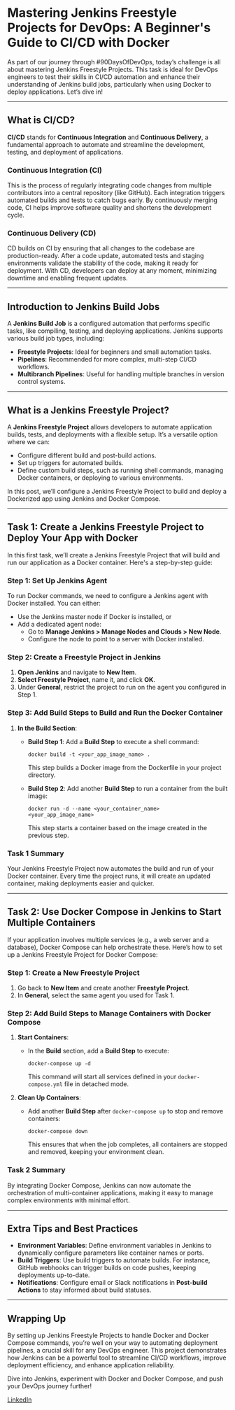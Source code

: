 # Mastering Jenkins Freestyle Projects for DevOps: A Beginner's Guide to CI/CD with Docker

As part of our journey through #90DaysOfDevOps, today’s challenge is all about mastering Jenkins Freestyle Projects. This task is ideal for DevOps engineers to test their skills in CI/CD automation and enhance their understanding of Jenkins build jobs, particularly when using Docker to deploy applications. Let’s dive in!

---

## What is CI/CD?

**CI/CD** stands for **Continuous Integration** and **Continuous Delivery**, a fundamental approach to automate and streamline the development, testing, and deployment of applications.

### Continuous Integration (CI)
This is the process of regularly integrating code changes from multiple contributors into a central repository (like GitHub). Each integration triggers automated builds and tests to catch bugs early. By continuously merging code, CI helps improve software quality and shortens the development cycle.

### Continuous Delivery (CD)
CD builds on CI by ensuring that all changes to the codebase are production-ready. After a code update, automated tests and staging environments validate the stability of the code, making it ready for deployment. With CD, developers can deploy at any moment, minimizing downtime and enabling frequent updates.

---

## Introduction to Jenkins Build Jobs

A **Jenkins Build Job** is a configured automation that performs specific tasks, like compiling, testing, and deploying applications. Jenkins supports various build job types, including:

- **Freestyle Projects**: Ideal for beginners and small automation tasks.
- **Pipelines**: Recommended for more complex, multi-step CI/CD workflows.
- **Multibranch Pipelines**: Useful for handling multiple branches in version control systems.

---

## What is a Jenkins Freestyle Project?

A **Jenkins Freestyle Project** allows developers to automate application builds, tests, and deployments with a flexible setup. It’s a versatile option where we can:

- Configure different build and post-build actions.
- Set up triggers for automated builds.
- Define custom build steps, such as running shell commands, managing Docker containers, or deploying to various environments.

In this post, we’ll configure a Jenkins Freestyle Project to build and deploy a Dockerized app using Jenkins and Docker Compose.

---

## Task 1: Create a Jenkins Freestyle Project to Deploy Your App with Docker

In this first task, we’ll create a Jenkins Freestyle Project that will build and run our application as a Docker container. Here's a step-by-step guide:

### Step 1: Set Up Jenkins Agent

To run Docker commands, we need to configure a Jenkins agent with Docker installed. You can either:

- Use the Jenkins master node if Docker is installed, or
- Add a dedicated agent node:
  - Go to **Manage Jenkins > Manage Nodes and Clouds > New Node**.
  - Configure the node to point to a server with Docker installed.

### Step 2: Create a Freestyle Project in Jenkins

1. **Open Jenkins** and navigate to **New Item**.
2. **Select Freestyle Project**, name it, and click **OK**.
3. Under **General**, restrict the project to run on the agent you configured in Step 1.

### Step 3: Add Build Steps to Build and Run the Docker Container

1. **In the Build Section**:
   - **Build Step 1**: Add a **Build Step** to execute a shell command:
     ```shell
     docker build -t <your_app_image_name> .
     ```
     This step builds a Docker image from the Dockerfile in your project directory.

   - **Build Step 2**: Add another **Build Step** to run a container from the built image:
     ```shell
     docker run -d --name <your_container_name> <your_app_image_name>
     ```
     This step starts a container based on the image created in the previous step.

### Task 1 Summary
Your Jenkins Freestyle Project now automates the build and run of your Docker container. Every time the project runs, it will create an updated container, making deployments easier and quicker.

---

## Task 2: Use Docker Compose in Jenkins to Start Multiple Containers

If your application involves multiple services (e.g., a web server and a database), Docker Compose can help orchestrate these. Here’s how to set up a Jenkins Freestyle Project for Docker Compose:

### Step 1: Create a New Freestyle Project

1. Go back to **New Item** and create another **Freestyle Project**.
2. In **General**, select the same agent you used for Task 1.

### Step 2: Add Build Steps to Manage Containers with Docker Compose

1. **Start Containers**:
   - In the **Build** section, add a **Build Step** to execute:
     ```shell
     docker-compose up -d
     ```
     This command will start all services defined in your `docker-compose.yml` file in detached mode.

2. **Clean Up Containers**:
   - Add another **Build Step** after `docker-compose up` to stop and remove containers:
     ```shell
     docker-compose down
     ```
     This ensures that when the job completes, all containers are stopped and removed, keeping your environment clean.

### Task 2 Summary
By integrating Docker Compose, Jenkins can now automate the orchestration of multi-container applications, making it easy to manage complex environments with minimal effort.

---

## Extra Tips and Best Practices

- **Environment Variables**: Define environment variables in Jenkins to dynamically configure parameters like container names or ports.
- **Build Triggers**: Use build triggers to automate builds. For instance, GitHub webhooks can trigger builds on code pushes, keeping deployments up-to-date.
- **Notifications**: Configure email or Slack notifications in **Post-build Actions** to stay informed about build statuses.

---

## Wrapping Up

By setting up Jenkins Freestyle Projects to handle Docker and Docker Compose commands, you’re well on your way to automating deployment pipelines, a crucial skill for any DevOps engineer. This project demonstrates how Jenkins can be a powerful tool to streamline CI/CD workflows, improve deployment efficiency, and enhance application reliability.

Dive into Jenkins, experiment with Docker and Docker Compose, and push your DevOps journey further!

[LinkedIn](https://www.linkedin.com/in/faizan-shaikh-433245194/)